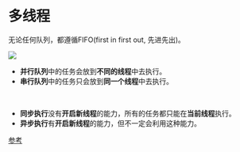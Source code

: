 # 多线程

无论任何队列，都遵循FIFO(first in first out, 先进先出)。

![](https://raw.githubusercontent.com/CocoaDebug/GCD/master/gcd.png)

- **并行队列**中的任务会放到**不同的线程**中去执行。
- **串行队列**中的任务只会放到**同一个线程**中去执行。
</br>

- **同步执行**没有**开启新线程**的能力，所有的任务都只能在**当前线程**执行。
- **异步执行**有**开启新线程**的能力，但不一定会利用这种能力。

[参考](https://www.jianshu.com/p/0aeb2848780d)
